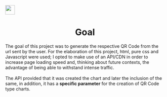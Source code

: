 <img src="https://cdn.pixabay.com/photo/2015/04/23/17/41/javascript-736400_960_720.png" height="30" width="30"/>

<h1 align="center">Goal</h1>
   <p>The goal of this project was to generate the respective QR Code from the url sent by the user. For the elaboration of this project, html, pure css and Javascript were used; I opted to make use of an API/CDN in order to increase page loading speed and, thinking about future contexts, the advantage of being able to withstand intense traffic.<br></br>The API provided that it was created the chart and later the inclusion of the same, in addition, it has a <b>specific parameter</b> for the creation of QR Code type charts.</p>
